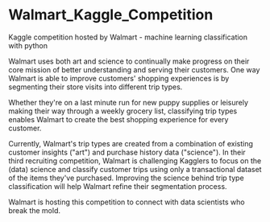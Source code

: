 # Walmart_Kaggle_Competition
Kaggle competition hosted by Walmart -  machine learning classification with python


Walmart uses both art and science to continually make progress on their core mission of better understanding and serving their customers. One way Walmart is able to improve customers' shopping experiences is by segmenting their store visits into different trip types. 

Whether they're on a last minute run for new puppy supplies or leisurely making their way through a weekly grocery list, classifying trip types enables Walmart to create the best shopping experience for every customer.

Currently, Walmart's trip types are created from a combination of existing customer insights ("art") and purchase history data ("science"). In their third recruiting competition, Walmart is challenging Kagglers to focus on the (data) science and classify customer trips using only a transactional dataset of the items they've purchased. Improving the science behind trip type classification will help Walmart refine their segmentation process.

Walmart is hosting this competition to connect with data scientists who break the mold.

